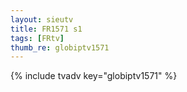 ```yaml
--- 
layout: sieutv
title: FR1571 s1
tags: [FRtv]
thumb_re: globiptv1571
---
```

{% include tvadv key="globiptv1571" %} 
